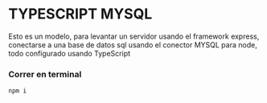 # TYPESCRIPT MYSQL

Esto es un modelo, para levantar un servidor usando el framework express, conectarse a una base de datos sql usando el conector MYSQL para node, todo configurado usando TypeScript

### Correr en terminal

``` npm i ```